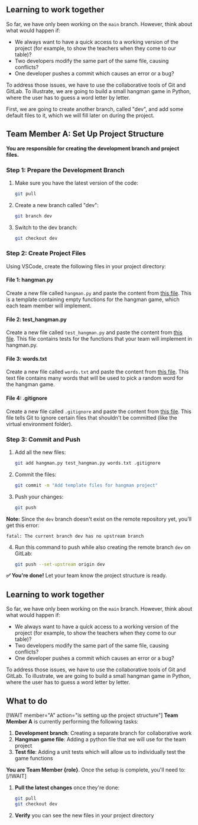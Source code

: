 <!-- ROLE: A -->

## Learning to work together

So far, we have only been working on the `main` branch. However, think about what would happen if:
- We always want to have a quick access to a working version of the project (for example, to show the teachers when they come to our table)?
- Two developers modify the same part of the same file, causing conflicts?
- One developer pushes a commit which causes an error or a bug?

To address those issues, we have to use the collaborative tools of Git and GitLab. To illustrate, we are going to build a small hangman game in Python, where the user has to guess a word letter by letter.

First, we are going to create another branch, called "dev", and add some default files to it, which we will fill later on during the project.


## Team Member A: Set Up Project Structure

**You are responsible for creating the development branch and project files.**

### Step 1: Prepare the Development Branch

1. Make sure you have the latest version of the code:
   ```bash
   git pull
   ```

2. Create a new branch called "dev":
   ```bash
   git branch dev
   ```

3. Switch to the dev branch:
   ```bash
   git checkout dev
   ```

### Step 2: Create Project Files

Using VSCode, create the following files in your project directory:

#### File 1: hangman.py
Create a new file called `hangman.py` and paste the content from [this file](../python/hangman.py.html). This is a template containing empty functions for the hangman game, which each team member will implement.

#### File 2: test_hangman.py
Create a new file called `test_hangman.py` and paste the content from [this file](../python/test_hangman.py.html). This file contains tests for the functions that your team will implement in hangman.py.

#### File 3: words.txt
Create a new file called `words.txt` and paste the content from [this file](../python/words.txt.html). This text file contains many words that will be used to pick a random word for the hangman game.

#### File 4: .gitignore
Create a new file called `.gitignore` and paste the content from [this file](../python/.gitignore.html). This file tells Git to ignore certain files that shouldn't be committed (like the virtual environment folder).

### Step 3: Commit and Push

1. Add all the new files:
   ```bash
   git add hangman.py test_hangman.py words.txt .gitignore
   ```

2. Commit the files:
   ```bash
   git commit -m "Add template files for hangman project"
   ```

3. Push your changes:
   ```bash
   git push
   ```

**Note:** Since the `dev` branch doesn't exist on the remote repository yet, you'll get this error:
```
fatal: The current branch dev has no upstream branch
```

4. Run this command to push while also creating the remote branch `dev` on GitLab:
   ```bash
   git push --set-upstream origin dev
   ```

**✅ You're done!** Let your team know the project structure is ready.
<!-- /ROLE: A -->

<!-- ROLE: B,C,D,E,F -->

## Learning to work together

So far, we have only been working on the `main` branch. However, think about what would happen if:
- We always want to have a quick access to a working version of the project (for example, to show the teachers when they come to our table)?
- Two developers modify the same part of the same file, causing conflicts?
- One developer pushes a commit which causes an error or a bug?

To address those issues, we have to use the collaborative tools of Git and GitLab. To illustrate, we are going to build a small hangman game in Python, where the user has to guess a word letter by letter.

## What to do

[!WAIT member="A" action="is setting up the project structure"]
**Team Member A** is currently performing the following tasks:
1. **Development branch**: Creating a separate branch for collaborative work
2. **Hangman game file**: Adding a python file that we will use for the team project
3. **Test file**: Adding a unit tests which will allow us to individually test the game functions

**You are Team Member {role}**. Once the setup is complete, you'll need to:
[/!WAIT]

1. **Pull the latest changes** once they're done:
   ```bash
   git pull
   git checkout dev
   ```
3. **Verify** you can see the new files in your project directory
<!-- /ROLE: B,C,D,E,F -->